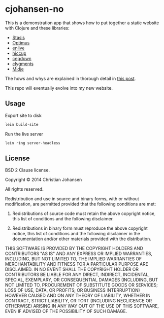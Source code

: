 # cjohansen-no

This is a demonstration app that shows how to put together a static website with
Clojure and these libraries:

* [Stasis](http://github.com/magnars/stasis)
* [Optimus](http://github.com/magnars/optimus)
* [enlive](https://github.com/cgrand/enlive)
* [hiccup](https://github.com/weavejester/hiccup)
* [cegdown](https://github.com/Raynes/cegdown)
* [clygments](https://github.com/bfontaine/clygments)
* [Midje](https://github.com/marick/Midje)

The hows and whys are explained in thorough detail in
[this post](http://cjohansen.no/building-static-sites-with-stasis).

This repo will eventually evolve into my new website.

## Usage

Export site to disk

```sh
lein build-site
```

Run the live server

```sh
lein ring server-headless
```

## License

BSD 2 Clause license.

Copyright © 2014 Christian Johansen

All rights reserved.

Redistribution and use in source and binary forms, with or without modification,
are permitted provided that the following conditions are met:

1. Redistributions of source code must retain the above copyright notice, this
   list of conditions and the following disclaimer.

2. Redistributions in binary form must reproduce the above copyright notice,
   this list of conditions and the following disclaimer in the documentation
   and/or other materials provided with the distribution.

THIS SOFTWARE IS PROVIDED BY THE COPYRIGHT HOLDERS AND CONTRIBUTORS "AS IS" AND
ANY EXPRESS OR IMPLIED WARRANTIES, INCLUDING, BUT NOT LIMITED TO, THE IMPLIED
WARRANTIES OF MERCHANTABILITY AND FITNESS FOR A PARTICULAR PURPOSE ARE
DISCLAIMED. IN NO EVENT SHALL THE COPYRIGHT HOLDER OR CONTRIBUTORS BE LIABLE FOR
ANY DIRECT, INDIRECT, INCIDENTAL, SPECIAL, EXEMPLARY, OR CONSEQUENTIAL DAMAGES
(INCLUDING, BUT NOT LIMITED TO, PROCUREMENT OF SUBSTITUTE GOODS OR SERVICES;
LOSS OF USE, DATA, OR PROFITS; OR BUSINESS INTERRUPTION) HOWEVER CAUSED AND ON
ANY THEORY OF LIABILITY, WHETHER IN CONTRACT, STRICT LIABILITY, OR TORT
(INCLUDING NEGLIGENCE OR OTHERWISE) ARISING IN ANY WAY OUT OF THE USE OF THIS
SOFTWARE, EVEN IF ADVISED OF THE POSSIBILITY OF SUCH DAMAGE.
